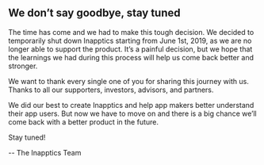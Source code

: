 ## We don’t say goodbye, stay tuned

The time has come and we had to make this tough decision. We decided to temporarily shut down Inapptics starting from June 1st, 2019, as we are no longer able to support the product. It’s a painful decision, but we hope that the learnings we had during this process will help us come back better and stronger.

We want to thank every single one of you for sharing this journey with us. Thanks to all our supporters, investors, advisors, and partners.

We did our best to create Inapptics and help app makers better understand their app users. But now we have to move on and there is a big chance we’ll come back with a better product in the future.

Stay tuned!

-- The Inapptics Team

